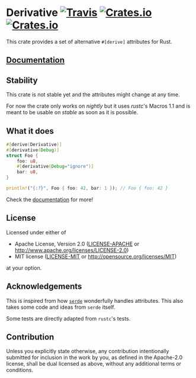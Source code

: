 # Derivative [![Travis](https://img.shields.io/travis/mcarton/rust-derivative.svg?maxAge=3600)](https://travis-ci.org/mcarton/rust-derivative) [![Crates.io](https://img.shields.io/crates/v/derivative.svg?maxAge=2592000)](https://crates.io/crates/derivative) [![Crates.io](https://img.shields.io/crates/l/derivative.svg?maxAge=2592000)](https://github.com/mcarton/rust-derivative#license)

This crate provides a set of alternative `#[derive]` attributes for Rust.

## [Documentation][documentation]
## Stability

This crate is not stable yet and the attributes might change at any time.

For now the crate only works on *nightly* but it uses *rustc*'s Macros 1.1 and
is meant to be usable on *stable* as soon as it is possible.

## What it does

```rust
#[derive(Derivative)]
#[derivative(Debug)]
struct Foo {
    foo: u8,
    #[derivative(Debug="ignore")]
    bar: u8,
}

println!("{:?}", Foo { foo: 42, bar: 1 }); // Foo { foo: 42 }
```

Check the [documentation] for more!

## License

Licensed under either of
 * Apache License, Version 2.0 ([LICENSE-APACHE](LICENSE-APACHE) or
   <http://www.apache.org/licenses/LICENSE-2.0>)
 * MIT license ([LICENSE-MIT](LICENSE-MIT) or <http://opensource.org/licenses/MIT>)

at your option.

## Acknowledgements

This is inspired from how [`serde`] wonderfully handles attributes.
This also takes some code and ideas from `serde` itself.

Some tests are directly adapted from `rustc`'s tests.

## Contribution

Unless you explicitly state otherwise, any contribution intentionally submitted
for inclusion in the work by you, as defined in the Apache-2.0 license, shall
be dual licensed as above, without any additional terms or conditions.

[`serde`]: https://crates.io/crates/serde
[documentation]: https://mcarton.github.io/rust-derivative/
[rustc]: https://github.com/rust-lang/rust
